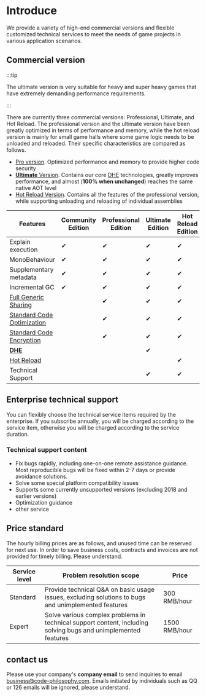 # Introduce

We provide a variety of high-end commercial versions and flexible customized technical services to meet the needs of game projects in various application scenarios.

## Commercial version

:::tip

The ultimate version is very suitable for heavy and super heavy games that have extremely demanding performance requirements.

:::

There are currently three commercial versions: Professional, Ultimate, and Hot Reload. The professional version and the ultimate version have been greatly optimized in terms of performance and memory, while the hot reload version is mainly for small game halls where some game logic needs to be unloaded and reloaded.
Their specific characteristics are compared as follows.

- [Pro version](./pro/intro.md). Optimized performance and memory to provide higher code security
- [**Ultimate** Version](./ultimate/intro.md). Contains our core [DHE](./differentialhybridexecution) technologies, greatly improves performance, and almost (**100% when unchanged**) reaches the same native AOT level
- [Hot Reload Version](./reload/intro.md). Contains all the features of the professional version, while supporting unloading and reloading of individual assemblies

|Features|Community Edition|Professional Edition|Ultimate Edition|Hot Reload Edition|
|-|-|-|-|-|
|Explain execution|✔|✔|✔|✔|
|MonoBehaviour|✔|✔|✔|✔|
|Supplementary metadata|✔|✔|✔|✔|
|Incremental GC|✔|✔|✔|✔|
|[Full Generic Sharing](./fullgenericsharing)||✔|✔|✔|
|[Standard Code Optimization](./basiccodeoptimization)||✔|✔|✔|
|[Standard Code Encryption](./basicencryption)||✔|✔|✔|
|[**DHE**](./differentialhybridexecution)|||✔||
|[Hot Reload](./reload/hotreloadassembly)||||✔|
|Technical Support|||✔|✔|


## Enterprise technical support

You can flexibly choose the technical service items required by the enterprise. If you subscribe annually, you will be charged according to the service item, otherwise you will be charged according to the service duration.

### Technical support content

- Fix bugs rapidly, including one-on-one remote assistance guidance. Most reproducible bugs will be fixed within 2-7 days or provide avoidance solutions.
- Solve some special platform compatibility issues
- Supports some currently unsupported versions (excluding 2018 and earlier versions)
- Optimization guidance
- other service

## Price standard

The hourly billing prices are as follows, and unused time can be reserved for next use. In order to save business costs, contracts and invoices are not provided for timely billing. Please understand.


|Service level|Problem resolution scope|Price|
|-|-|-|
|Standard|Provide technical Q&A on basic usage issues, excluding solutions to bugs and unimplemented features|300 RMB/hour|
|Expert|Solve various complex problems in technical support content, including solving bugs and unimplemented features|1500 RMB/hour|

## contact us

Please use your company's **company email** to send inquiries to email business@code-philosophy.com. Emails initiated by individuals such as QQ or 126 emails will be ignored, please understand.